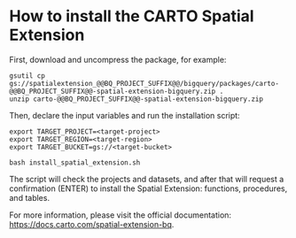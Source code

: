 # How to install the CARTO Spatial Extension

First, download and uncompress the package, for example:

```
gsutil cp gs://spatialextension_@@BQ_PROJECT_SUFFIX@@/bigquery/packages/carto-@@BQ_PROJECT_SUFFIX@@-spatial-extension-bigquery.zip .
unzip carto-@@BQ_PROJECT_SUFFIX@@-spatial-extension-bigquery.zip 
```

Then, declare the input variables and run the installation script:

```
export TARGET_PROJECT=<target-project>
export TARGET_REGION=<target-region>
export TARGET_BUCKET=gs://<target-bucket>

bash install_spatial_extension.sh
```

The script will check the projects and datasets, and after that will request a confirmation (ENTER) to install the Spatial Extension: functions, procedures, and tables.

For more information, please visit the official documentation: https://docs.carto.com/spatial-extension-bq.
